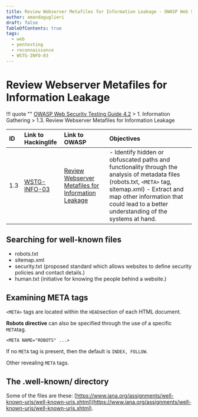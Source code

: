 ```yaml
---
title: Review Webserver Metafiles for Information Leakage - OWASP Web Security Testing Guide
author: amandaguglieri
draft: false
TableOfContents: true
tags:
  - web
  - pentesting
  - reconnaissance
  - WSTG-INFO-03
---
```


# Review Webserver Metafiles for Information Leakage

!!! quote ""
	[OWASP Web Security Testing Guide 4.2](index.md) > 1. Information Gathering > 1.3. Review Webserver Metafiles for Information Leakage

|ID|Link to Hackinglife|Link to OWASP|Objectives|
|:---|:---|:---|:---|
|1.3|[WSTG-INFO-03](WSTG-INFO-03.md)|[Review Webserver Metafiles for Information Leakage](https://owasp.org/www-project-web-security-testing-guide/latest/4-Web_Application_Security_Testing/01-Information_Gathering/03-Review_Webserver_Metafiles_for_Information_Leakage)|- Identify hidden or obfuscated paths and functionality through the analysis of metadata files (robots.txt, `<META>` tag, sitemap.xml) - Extract and map other information that could lead to a better understanding of the systems at hand.|

## Searching for well-known files

- robots.txt
- sitemap.xml
- security.txt (proposed standard which allows websites to define security policies and contact details.)
- human.txt (initiative for knowing the people behind a website.)

## Examining META tags

`<META>` tags are located within the `HEAD`section of each HTML document. 

**Robots directive** can also be specified through the use of a specific `META`tag.

```
<META NAME="ROBOTS" ...>
```

If no `META` tag is present, then the default is `INDEX, FOLLOW`. 

Other revealing `META` tags. 

## The .well-known/ directory

Some of the files are these: [https://www.iana.org/assignments/well-known-uris/well-known-uris.xhtml](https://www.iana.org/assignments/well-known-uris/well-known-uris.xhtml).
